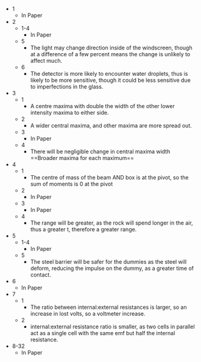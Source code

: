- 1
	- In Paper
- 2
	- 1-4
		- In Paper
	- 5
		- The light may change direction inside of the windscreen, though at a difference of a few percent means the change is unlikely to affect much.
	- 6
		- The detector is more likely to encounter water droplets, thus is likely to be more sensitive, though it could be less sensitive due to imperfections in the glass.
- 3
	- 1
		- A centre maxima with double the width of the other lower intensity maxima to either side.
	- 2
		- A wider central maxima, and other maxima are more spread out.
	- 3
		- In Paper
	- 4
		- There will be negligible change in central maxima width ==Broader maxima for each maximum==
- 4
	- 1
		- The centre of mass of the beam AND box is at the pivot, so the sum of moments is 0 at the pivot
	- 2
		- In Paper
	- 3
		- In Paper
	- 4
		- The range will be greater, as the rock will spend longer in the air, thus a greater t, therefore a greater range.
- 5
	- 1-4
		- In Paper
	- 5
		- The steel barrier will be safer for the dummies as the steel will deform, reducing the impulse on the dummy, as a greater time of contact.
- 6
	- In Paper
- 7
	- 1
		- The ratio between internal:external resistances is larger, so an increase in lost volts, so a voltmeter increase.
	- 2
		- internal:external resistance ratio is smaller, as two cells in parallel act as a single cell with the same emf but half the internal resistance.
- 8-32
	- In Paper
